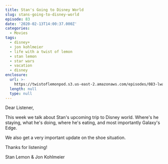 ```yaml
---
title: Stan's Going to Disney World
slug: stans-going-to-disney-world
episode: 83
date: '2020-02-13T14:00:37.000Z'
categories:
  - Movies
tags:
  - disney+
  - jon kohlmeier
  - life with a twist of lemon
  - stan lemon
  - star wars
  - vacation
  - disney
enclosure:
  url: >-
    https://twistoflemonpod.s3.us-east-2.amazonaws.com/episodes/083-lwatol-20200213.mp3
  length: null
  type: null
---
```


Dear Listener,

This week we talk about Stan's upcoming trip to Disney world. Where's he staying, what he's doing, where he's eating, and most importantly Galaxy's Edge.

We also get a very important update on the shoe situation.

Thanks for listening!

Stan Lemon & Jon Kohlmeier
